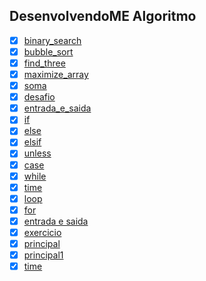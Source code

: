 ## DesenvolvendoME Algoritmo

* [x] [binary_search](https://github.com/OsirisMariano/algoritmo/blob/main/binary_search.rb)
* [x] [bubble_sort](https://github.com/OsirisMariano/algoritmo/blob/main/bubble_sort.rb)
* [x] [find_three](https://github.com/OsirisMariano/algoritmo/blob/main/find_three.rb)
* [x] [maximize_array](https://github.com/OsirisMariano/algoritmo/blob/main/maximize_array.rb)
* [x] [soma](https://github.com/OsirisMariano/algoritmo/blob/main/soma.rb)
* [x] [desafio](https://github.com/OsirisMariano/algoritmo/blob/main/desafio.rb)
* [x] [entrada_e_saida](https://github.com/OsirisMariano/algoritmo/blob/main/entrada_e_saida.rb)
* [x] [if](https://github.com/OsirisMariano/algoritmo/blob/main/if.rb)
* [x] [else](https://github.com/OsirisMariano/algoritmo/blob/main/else.rb)
* [x] [elsif](https://github.com/OsirisMariano/algoritmo/blob/main/elsif.rb)
* [x] [unless](https://github.com/OsirisMariano/algoritmo/blob/main/unless.rb)
* [x] [case](https://github.com/OsirisMariano/algoritmo/blob/main/case.rb)
* [x] [while](https://github.com/OsirisMariano/algoritmo/blob/main/while.rb)
* [x] [time](https://github.com/OsirisMariano/algoritmo/blob/main/time.rb)
* [x] [loop](https://github.com/OsirisMariano/algoritmo/blob/main/loop.rb)
* [x] [for](https://github.com/OsirisMariano/algoritmo/blob/main/for.rb)
* [x] [entrada e saida](https://github.com/OsirisMariano/algoritmo/blob/main/entrada_e_saida.rb)
* [x] [exercicio](https://github.com/OsirisMariano/algoritmo/blob/main/exercicio.rb)
* [x] [principal](https://github.com/OsirisMariano/algoritmo/blob/main/principal.rb)
* [x] [principal1](https://github.com/OsirisMariano/algoritmo/blob/main/principal1.rb)
* [x] [time](https://github.com/OsirisMariano/algoritmo/blob/main/time.rb)